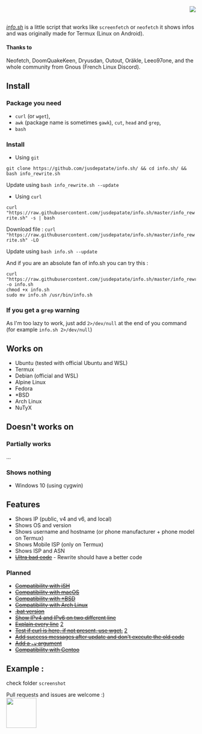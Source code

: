 <div align="right"><img src="https://raw.githubusercontent.com/jusdepatate/info.sh/master/logomadein5minutes.png" /></div><br>

<a href="https://github.com/jusdepatate/info.sh/blob/master/info.sh"><i>info.sh</i></a> is a little script that works like `screenfetch` or `neofetch` it shows infos and was originally made for Termux (Linux on Android).

#### Thanks to
Neofetch, DoomQuakeKeen, Dryusdan, Outout, Oräkle, Leeo97one, and the whole community from Gnous (French Linux Discord).

## Install

### Package you need
- `curl` (or `wget`),
- `awk` (package name is sometimes `gawk`), `cut`, `head` and `grep`,
- `bash`

### Install
- Using `git`

`git clone https://github.com/jusdepatate/info.sh/ && cd info.sh/ && bash info_rewrite.sh`

Update using `bash info_rewrite.sh --update`

- Using `curl`

`curl "https://raw.githubusercontent.com/jusdepatate/info.sh/master/info_rewrite.sh" -s | bash`

Download file : `curl "https://raw.githubusercontent.com/jusdepatate/info.sh/master/info_rewrite.sh" -LO`

Update using `bash info.sh --update`

And if you are an absolute fan of info.sh you can try this :
```
curl "https://raw.githubusercontent.com/jusdepatate/info.sh/master/info_rewrite.sh" -o info.sh
chmod +x info.sh
sudo mv info.sh /usr/bin/info.sh
```

### If you get a `grep` warning
As I'm too lazy to work, just add `2>/dev/null` at the end of you command (for example `info.sh 2>/dev/null`)

## Works on
- Ubuntu (tested with official Ubuntu and WSL)
- Termux
- Debian (official and WSL)
- Alpine Linux
- Fedora
- \*BSD
- Arch Linux
- NuTyX

## Doesn't works on
### Partially works
...
### Shows nothing
- Windows 10 (using cygwin)

## Features
- Shows IP (public, v4 and v6, and local)
- Shows OS and version
- Shows username and hostname (or phone manufacturer + phone model on Termux)
- Shows Mobile ISP (only on Termux)
- Shows ISP and ASN
- [~~Ultra bad code~~](https://github.com/jusdepatate/info.sh/blob/master/info_rewrite.sh) - Rewrite should have a better code

### Planned
- [~~Compatibility with iSH~~](https://github.com/jusdepatate/info.sh/commit/f3bbc05b6e4225d06757b54f31ecff7ef60b2448)
- [~~Compatibility with macOS~~](https://github.com/jusdepatate/info.sh/commit/609b744cc6ba6b9da350cfb3f979c2f53941368f)
- [~~Compatibility with \*BSD~~](https://github.com/jusdepatate/info.sh/commit/df4f9159a4f8e85af494e8216d3ae0124b9e7ab1)
- [~~Compatibility with Arch Linux~~](https://github.com/jusdepatate/info.sh/commit/40539e49c42bcd44eefa9ce71ae2fb89e53cfd73)
- [~~.bat version~~](https://github.com/jusdepatate/info.sh/commit/429e13447603005a4631155ed11b436d3561e29e)
- [~~Show IPv4 and IPv6 on two different line~~](https://github.com/jusdepatate/info.sh/commit/c2a929935705e8647f2cce32a9d5e4fc54d026a6)
- [~~Explain every line~~](https://github.com/jusdepatate/info.sh/commit/f45db7cf90e5f412541e4a05098dfabed694d5d0) [2](https://github.com/jusdepatate/info.sh/commit/3f146f235e72d52c1a30fa86bc43c73ef3b6a2d6)
- [~~Test if curl is here, if not present, use wget.~~](https://github.com/jusdepatate/info.sh/commit/f3c73c9e1414253f8dd1dee4871184b804cfb49a) [2](https://github.com/jusdepatate/info.sh/commit/0b3bb3e68c767872a8289fb3d4e4f9abae7fd23c)
- [~~Add success messages after update and don't execute the old code~~](https://github.com/jusdepatate/info.sh/commit/f3c73c9e1414253f8dd1dee4871184b804cfb49a)
- [~~Add a `-v` argument~~](https://github.com/jusdepatate/info.sh/commit/f3c73c9e1414253f8dd1dee4871184b804cfb49a)
- [~~Compatibility with Gentoo~~](https://github.com/jusdepatate/info.sh/blob/8457d9f332392a6554426166e13f71de0ea60442/info_rewrite.sh#L133)

## Example :
check folder `screenshot`

Pull requests and issues are welcome :)<br>
<img width="80px" src="https://upload.wikimedia.org/wikipedia/commons/thumb/0/0a/By-nc.svg/2560px-By-nc.svg">

